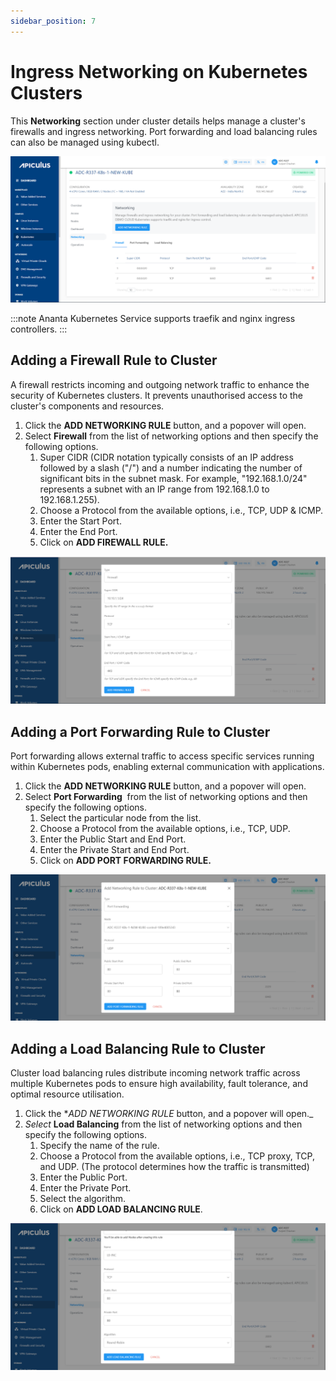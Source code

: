 ```yaml
---
sidebar_position: 7
---
```

# Ingress Networking on Kubernetes Clusters

This **Networking** section under cluster details helps manage a cluster's firewalls and ingress networking. Port forwarding and load balancing rules can also be managed using kubectl.

![Ingress Networking on Kubernetes Clusters](img/Ingress1.png)

:::note
Ananta Kubernetes Service supports traefik and nginx ingress controllers.
:::

## Adding a Firewall Rule to Cluster

A firewall restricts incoming and outgoing network traffic to enhance the security of Kubernetes clusters. It prevents unauthorised access to the cluster's components and resources.

1. Click the **ADD NETWORKING RULE** button, and a popover will open.
2. Select **Firewall** from the list of networking options and then specify the following options.
    1. Super CIDR (CIDR notation typically consists of an IP address followed by a slash ("/") and a number indicating the number of significant bits in the subnet mask. For example, "192.168.1.0/24" represents a subnet with an IP range from 192.168.1.0 to 192.168.1.255).
    2. Choose a Protocol from the available options, i.e., TCP, UDP & ICMP.
    3. Enter the Start Port.
    4. Enter the End Port.
    5. Click on **ADD FIREWALL RULE.**

![Ingress Networking on Kubernetes Clusters](img/Ingress2.png)

## Adding a Port Forwarding Rule to Cluster

Port forwarding allows external traffic to access specific services running within Kubernetes pods, enabling external communication with applications.

1. Click the **ADD NETWORKING RULE** button, and a popover will open.
2. Select **Port Forwarding**  from the list of networking options and then specify the following options.
    1. Select the particular node from the list.
    2. Choose a Protocol from the available options, i.e., TCP, UDP.
    3. Enter the Public Start and End Port.
    4. Enter the Private Start and End Port.
    5. Click on **ADD PORT FORWARDING RULE.**

![Ingress Networking on Kubernetes Clusters](img/Ingress3.png)

## Adding a Load Balancing Rule to Cluster

Cluster load balancing rules distribute incoming network traffic across multiple Kubernetes pods to ensure high availability, fault tolerance, and optimal resource utilisation.

1. Click the **ADD NETWORKING RULE* button, and a popover will open._
2. _Select_ **Load Balancing** from the list of networking options and then specify the following options.
    1. Specify the name of the rule.
    2. Choose a Protocol from the available options, i.e., TCP proxy, TCP, and UDP. (The protocol determines how the traffic is transmitted)
    3. Enter the Public Port.
    4. Enter the Private Port.
    5. Select the algorithm.
    6. Click on **ADD LOAD BALANCING RULE**.

![Ingress Networking on Kubernetes Clusters](img/Ingress4.png)

